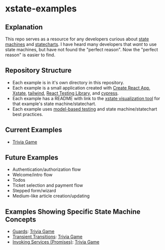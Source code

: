 # xstate-examples

## Explanation
This repo serves as a resource for any developers curious about [state machines](https://statecharts.github.io/what-is-a-state-machine.html) and [statecharts](https://statecharts.github.io). I have heard many developers that _want_ to use state machines, but have not found the "perfect reason". Now the "perfect reason" is easier to find.

## Repository Structure
- Each example is in it's own directory in this repository.
- Each example is a small application created with [Create React App](https://create-react-app.dev), [Xstate](https://xstate.js.org), [tailwind](https://tailwindcss.com), [React Testing Library](https://testing-library.com/react), and [cypress](https://www.cypress.io).
- Each example has a README with link to the [xstate visualization tool](https://xstate.js.org/viz/) for that example's state machine/statechart.
- Each example uses [model-based testing](https://css-tricks.com/model-based-testing-in-react-with-state-machines/) and state machine/statechart best practices.

## Current Examples
- [Trivia Game](/trivia-game)

## Future Examples
- Authentication/authorization flow
- Welcome/intro flow
- Todos
- Ticket selection and payment flow
- Stepped form/wizard
- Medium-like article creation/updating 

## Examples Showing Specific State Machine Concepts
- [Guards](https://xstate.js.org/docs/guides/guards.html): [Trivia Game](/trivia-game/src/machine.ts#L50)
- [Transient Transitions](https://xstate.js.org/docs/guides/transitions.html#transient-transitions): [Trivia Game](/trivia-game/src/machine.ts#L47-L51)
- [Invoking Services (Promises)](https://xstate.js.org/docs/guides/communication.html#the-invoke-property): [Trivia Game](/trivia-game/src/machine.ts#L22-L37)
